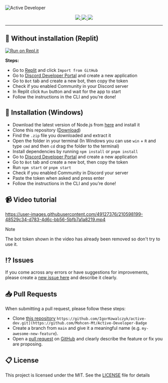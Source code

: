![Active Developer](https://github.com/IgorKowalczyk/active-dev/assets/49127376/17770e3d-dd86-4044-9969-7adcfc3ebff3)

<div align="center">
  <a aria-label="GitHub License" href="https://github.com/igorkowalczyk/active-dev/blob/master/license.md">
    <img src="https://img.shields.io/github/license/igorkowalczyk/blog?color=%2334D058&logo=github&style=flat-square&label=License">
  </a>
  <a aria-label="Version" href="https://github.com/igorkowalczyk/active-dev/releases">
    <img src="https://img.shields.io/github/v/release/igorkowalczyk/active-dev?color=%2334D058&logo=github&style=flat-square&label=Version">
  </a>
  <a aria-label="Discord" href="https://igorkowalczyk.dev/discord">
    <img src="https://img.shields.io/discord/695282860399001640?color=%2334D058&logo=discord&style=flat-square&logoColor=fff&label=Discord">
  </a>
</div>

---

## 🔩 Without installation (Replit)

[![Run on Repl.it](https://repl.it/badge/github/igorkowalczyk/active-dev)](https://repl.it/github/igorkowalczyk/active-dev)

**Steps:**

- Go to [Replit](https://repl.it/github/igorkowalczyk/active-dev) and click `Import from GitHub`
- Go to [Discord Developer Portal](https://discord.com/developers/applications) and create a new application
- Go to `Bot` tab and create a new bot, then copy the token
- Check if you enabled Community in your Discord server
- In Replit click `Run` button and wait for the app to start
- Follow the instructions in the CLI and you're done!

## 🔩 Installation (Windows)

- Download the latest version of Node.js from [here](https://nodejs.org/en/download/) and install it
- Clone this repository ([Download](https://github.com/IgorKowalczyk/active-dev/archive/refs/heads/main.zip))
- Find the `.zip` file you downloaded and extract it
- Open the folder in your terminal (In Windows you can use `win` + `R` and type `cmd` and then `cd` drag the folder to the terminal)
- Install dependencies by running `npm install` or `pnpm install`
- Go to [Discord Developer Portal](https://discord.com/developers/applications) and create a new application
- Go to `Bot` tab and create a new bot, then copy the token
- Run `npm start` or `pnpm start`
- Check if you enabled Community in Discord your server
- Paste the token when asked and press enter
- Follow the instructions in the CLI and you're done!

## 📹 Video tutorial

https://user-images.githubusercontent.com/49127376/210598199-48529c34-d783-4d6c-bb56-5bfb7a1a8219.mp4

> [!NOTE]
> The bot token shown in the video has already been removed so don't try to use it.

## ⁉️ Issues

If you come across any errors or have suggestions for improvements, please create a [new issue here](https://github.com/igorkowalczyk/active-dev/issues) and describe it clearly.

## 📥 Pull Requests

When submitting a pull request, please follow these steps:

- Clone [this repository](https://github.com/igorkowalczyk/active-dev) `https://github.com/IgorKowalczyk/active-dev.git](https://github.com/Mohcen-Mt/Active-Developer-Badge`
- Create a branch from `main` and give it a meaningful name (e.g. `my-awesome-new-feature`).
- Open a [pull request](https://github.com/igorkowalczyk/active-dev/pulls) on [GitHub](https://github.com/) and clearly describe the feature or fix you are proposing.

## 📋 License

This project is licensed under the MIT. See the [LICENSE](https://github.com/igorkowalczyk/active-dev/blob/master/license.md) file for details
